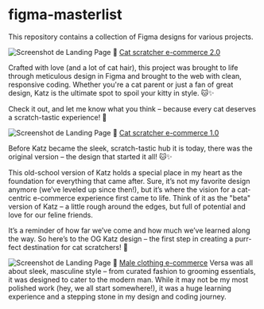 # figma-masterlist
This repository contains a collection of Figma designs for various projects.

![Screenshot de Landing Page](https://imgur.com/I3tm3x9.png)
📧 [Cat scratcher e-commerce 2.0](https://www.figma.com/design/8u8ErULfYxUYc9QdZf4zIG/KATZ-2025?node-id=0-1&t=A6EbGBioDgaOCzZZ-1)

Crafted with love (and a lot of cat hair), this project was brought to life through meticulous design in Figma and brought to the web with clean, responsive coding. Whether you're a cat parent or just a fan of great design, Katz is the ultimate spot to spoil your kitty in style. 🐱✨

Check it out, and let me know what you think – because every cat deserves a scratch-tastic experience! 🖤

![Screenshot de Landing Page](https://imgur.com/QbXilOD.png)
📧 [Cat scratcher e-commerce 1.0](https://www.figma.com/file/4ZiCIvqxdkD3wbEZyXyrGV/KATZ?type=design&node-id=0%3A1&mode=design&t=22pcPhamRCqXluAL-1)

Before Katz became the sleek, scratch-tastic hub it is today, there was the original version – the design that started it all! 🐱✨

This old-school version of Katz holds a special place in my heart as the foundation for everything that came after. Sure, it’s not my favorite design anymore (we’ve leveled up since then!), but it’s where the vision for a cat-centric e-commerce experience first came to life. Think of it as the "beta" version of Katz – a little rough around the edges, but full of potential and love for our feline friends.

It’s a reminder of how far we’ve come and how much we’ve learned along the way. So here’s to the OG Katz design – the first step in creating a purr-fect destination for cat scratchers! 🖤

![Screenshot de Landing Page](https://imgur.com/fKYQtM8.png)
📧 [Male clothing e-commerce](https://www.figma.com/file/XHBmXmzN0J808Strsn4dvi/VERSA-%2F%2F-LANDING-PG?type=design&mode=design&t=22pcPhamRCqXluAL-1)
Versa was all about sleek, masculine style – from curated fashion to grooming essentials, it was designed to cater to the modern man. While it may not be my most polished work (hey, we all start somewhere!), it was a huge learning experience and a stepping stone in my design and coding journey.

